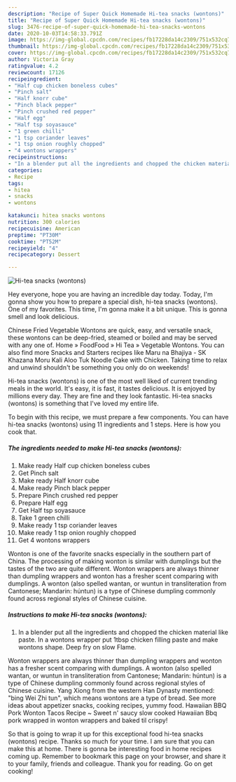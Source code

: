 ```yaml
---
description: "Recipe of Super Quick Homemade Hi-tea snacks (wontons)"
title: "Recipe of Super Quick Homemade Hi-tea snacks (wontons)"
slug: 3476-recipe-of-super-quick-homemade-hi-tea-snacks-wontons
date: 2020-10-03T14:58:33.791Z
image: https://img-global.cpcdn.com/recipes/fb17228da14c2309/751x532cq70/hi-tea-snacks-wontons-recipe-main-photo.jpg
thumbnail: https://img-global.cpcdn.com/recipes/fb17228da14c2309/751x532cq70/hi-tea-snacks-wontons-recipe-main-photo.jpg
cover: https://img-global.cpcdn.com/recipes/fb17228da14c2309/751x532cq70/hi-tea-snacks-wontons-recipe-main-photo.jpg
author: Victoria Gray
ratingvalue: 4.2
reviewcount: 17126
recipeingredient:
- "Half cup chicken boneless cubes"
- "Pinch salt"
- "Half knorr cube"
- "Pinch black pepper"
- "Pinch crushed red pepper"
- "Half egg"
- "Half tsp soyasauce"
- "1 green chilli"
- "1 tsp coriander leaves"
- "1 tsp onion roughly chopped"
- "4 wontons wrappers"
recipeinstructions:
- "In a blender put all the ingredients and chopped the chicken material like paste. In a wontons wrapper put 1tbsp chicken filling paste and make wontons shape. Deep fry on slow Flame."
categories:
- Recipe
tags:
- hitea
- snacks
- wontons

katakunci: hitea snacks wontons 
nutrition: 300 calories
recipecuisine: American
preptime: "PT30M"
cooktime: "PT52M"
recipeyield: "4"
recipecategory: Dessert

---
```



![Hi-tea snacks (wontons)](https://img-global.cpcdn.com/recipes/fb17228da14c2309/751x532cq70/hi-tea-snacks-wontons-recipe-main-photo.jpg)

Hey everyone, hope you are having an incredible day today. Today, I'm gonna show you how to prepare a special dish, hi-tea snacks (wontons). One of my favorites. This time, I'm gonna make it a bit unique. This is gonna smell and look delicious.

Chinese Fried Vegetable Wontons are quick, easy, and versatile snack, these wontons can be deep-fried, steamed or boiled and may be served with any one of. Home » FoodFood » Hi Tea » Vegetable Wontons. You can also find more Snacks and Starters recipes like Maru na Bhajiya - SK Khazana Moru Kali Aloo Tuk Noodle Cake with Chicken. Taking time to relax and unwind shouldn&#39;t be something you only do on weekends!

Hi-tea snacks (wontons) is one of the most well liked of current trending meals in the world. It's easy, it is fast, it tastes delicious. It is enjoyed by millions every day. They are fine and they look fantastic. Hi-tea snacks (wontons) is something that I've loved my entire life.


To begin with this recipe, we must prepare a few components. You can have hi-tea snacks (wontons) using 11 ingredients and 1 steps. Here is how you cook that.

<!--inarticleads1-->

##### The ingredients needed to make Hi-tea snacks (wontons):

1. Make ready Half cup chicken boneless cubes
1. Get Pinch salt
1. Make ready Half knorr cube
1. Make ready Pinch black pepper
1. Prepare Pinch crushed red pepper
1. Prepare Half egg
1. Get Half tsp soyasauce
1. Take 1 green chilli
1. Make ready 1 tsp coriander leaves
1. Make ready 1 tsp onion roughly chopped
1. Get 4 wontons wrappers


Wonton is one of the favorite snacks especially in the southern part of China. The processing of making wonton is similar with dumplings but the tastes of the two are quite different. Wonton wrappers are always thinner than dumpling wrappers and wonton has a fresher scent comparing with dumplings. A wonton (also spelled wantan, or wuntun in transliteration from Cantonese; Mandarin: húntun) is a type of Chinese dumpling commonly found across regional styles of Chinese cuisine. 

<!--inarticleads2-->

##### Instructions to make Hi-tea snacks (wontons):

1. In a blender put all the ingredients and chopped the chicken material like paste. In a wontons wrapper put 1tbsp chicken filling paste and make wontons shape. Deep fry on slow Flame.


Wonton wrappers are always thinner than dumpling wrappers and wonton has a fresher scent comparing with dumplings. A wonton (also spelled wantan, or wuntun in transliteration from Cantonese; Mandarin: húntun) is a type of Chinese dumpling commonly found across regional styles of Chinese cuisine. Yang Xiong from the western Han Dynasty mentioned: &#34;bing Wei Zhi tun&#34;, which means wontons are a type of bread. See more ideas about appetizer snacks, cooking recipes, yummy food. Hawaiian BBQ Pork Wonton Tacos Recipe ~ Sweet n&#39; saucy slow cooked Hawaiian Bbq pork wrapped in wonton wrappers and baked til crispy! 

So that is going to wrap it up for this exceptional food hi-tea snacks (wontons) recipe. Thanks so much for your time. I am sure that you can make this at home. There is gonna be interesting food in home recipes coming up. Remember to bookmark this page on your browser, and share it to your family, friends and colleague. Thank you for reading. Go on get cooking!
